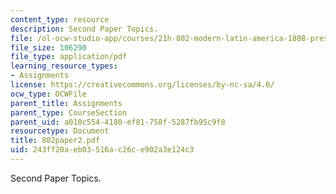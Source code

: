 ```yaml
---
content_type: resource
description: Second Paper Topics.
file: /ol-ocw-studio-app/courses/21h-802-modern-latin-america-1808-present-revolution-dictatorship-democracy-spring-2005/243ff20aeb03516ac26ce902a3e124c3_802paper2.pdf
file_size: 106290
file_type: application/pdf
learning_resource_types:
- Assignments
license: https://creativecommons.org/licenses/by-nc-sa/4.0/
ocw_type: OCWFile
parent_title: Assignments
parent_type: CourseSection
parent_uid: a010c554-4180-ef81-758f-5287fb95c9f8
resourcetype: Document
title: 802paper2.pdf
uid: 243ff20a-eb03-516a-c26c-e902a3e124c3
---
```

Second Paper Topics.